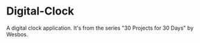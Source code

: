 # Digital-Clock
A digital clock application.
It's from the series "30 Projects for 30 Days" by Wesbos.
